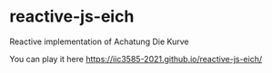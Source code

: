 # reactive-js-eich

Reactive implementation of Achatung Die Kurve

You can play it here https://iic3585-2021.github.io/reactive-js-eich/
